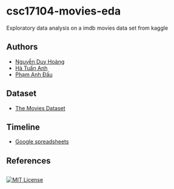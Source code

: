 # csc17104-movies-eda

Exploratory data analysis on a imdb movies data set from kaggle
## Authors

- [Nguyễn Duy Hoàng](https://www.github.com/hoangfitus)
- [Hà Tuấn Anh](https://www.github.com/Htaaxx)
- [Phạm Anh Đấu]()
## Dataset

- [The Movies Dataset](https://www.kaggle.com/datasets/rounakbanik/the-movies-dataset)


## Timeline

 - [Google spreadsheets](https://docs.google.com/spreadsheets/d/1wcitadUsckPwTnQQ05KCAA2j4W6DhYcQWmcEDFiudYg/edit?usp=sharing)


## References

[]()


## 


[![MIT License](https://img.shields.io/badge/License-MIT-green.svg)](https://choosealicense.com/licenses/mit/)
